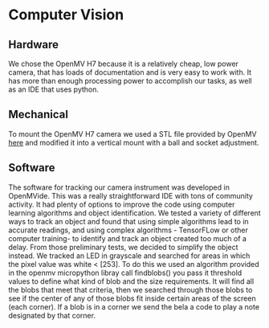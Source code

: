 # Computer Vision  

## Hardware  
We chose the OpenMV H7 because it is a relatively cheap, low power camera, that has loads of documentation and is very easy to work with. It has more than enough processing power to accomplish our tasks, as well as an IDE that uses python. 

## Mechanical  
To mount the OpenMV H7 camera we used a STL file provided by OpenMV [here](https://openmv.io/collections/products/products/openmv-cam-h7-case) and modified it into a vertical mount with a ball and socket adjustment.

## Software  
The software for tracking our camera instrument was developed in OpenMVide. This was a really straightforward IDE with tons of community activity. It had plenty of options to improve the code using computer learning algorithms and object identification. We tested a variety of different ways to track an object and found that using simple algorithms lead to in accurate readings, and using complex algorithms - TensorFLow or other computer training- to identify and track an object created too much of a delay. From those preliminary tests, we decided to simplify the object instead. We tracked an LED in grayscale and searched for areas in which the pixel value was white < [253]. To do this we used an algorithm provided in the openmv micropython libray call findblobs() you pass it threshold values to define what kind of blob and the size requirements. It will find all the blobs that meet that criteria, then we searched through those blobs to see if the center of any of those blobs fit inside certain areas of the screen (each corner). If a blob is in a corner we send the bela a code to play a note designated by that corner.
